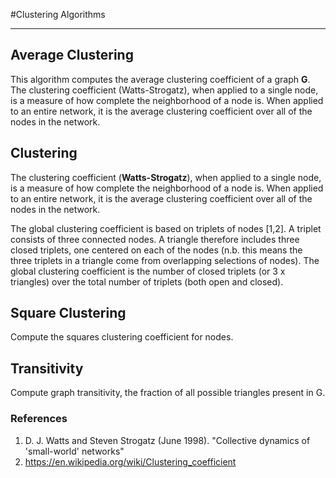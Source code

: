 #Clustering Algorithms

---

## Average Clustering
This algorithm computes the average clustering coefficient of a graph **G**.
The clustering coefficient (Watts-Strogatz), when applied to a single node, is a measure of how complete the neighborhood of a node is. When applied to an entire network, it is the average clustering coefficient over all of the nodes in the network.

## Clustering
The clustering coefficient (**Watts-Strogatz**), when applied to a single node, is a measure of how complete the neighborhood of a node is. When applied to an entire network, it is the average clustering coefficient over all of the nodes in the network.

The global clustering coefficient is based on triplets of nodes [1,2]. A triplet consists of three connected nodes. A triangle therefore includes three closed triplets, one centered on each of the nodes (n.b. this means the three triplets in a triangle come from overlapping selections of nodes). The global clustering coefficient is the number of closed triplets (or 3 x triangles) over the total number of triplets (both open and closed).

## Square Clustering
Compute the squares clustering coefficient for nodes.

## Transitivity
Compute graph transitivity, the fraction of all possible triangles present in G.

### References
1. D. J. Watts and Steven Strogatz (June 1998). "Collective dynamics of 'small-world' networks"
2. https://en.wikipedia.org/wiki/Clustering_coefficient
